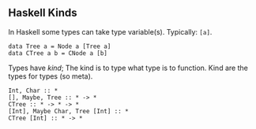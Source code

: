 Haskell Kinds
-------------

In Haskell some types can take type variable(s).
Typically: `[a]`.

~~~
data Tree a = Node a [Tree a]
data CTree a b = CNode a [b]
~~~

Types have _kind_;
The kind is to type what type is to function.
Kind are the types for types (so meta).

~~~
Int, Char :: *
[], Maybe, Tree :: * -> *
CTree :: * -> * -> *
[Int], Maybe Char, Tree [Int] :: *
CTree [Int] :: * -> *
~~~
